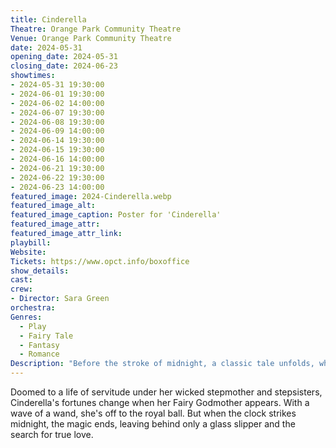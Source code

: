 ```yaml
---
title: Cinderella
Theatre: Orange Park Community Theatre
Venue: Orange Park Community Theatre
date: 2024-05-31
opening_date: 2024-05-31
closing_date: 2024-06-23
showtimes:
- 2024-05-31 19:30:00
- 2024-06-01 19:30:00
- 2024-06-02 14:00:00
- 2024-06-07 19:30:00
- 2024-06-08 19:30:00
- 2024-06-09 14:00:00
- 2024-06-14 19:30:00
- 2024-06-15 19:30:00
- 2024-06-16 14:00:00
- 2024-06-21 19:30:00
- 2024-06-22 19:30:00
- 2024-06-23 14:00:00
featured_image: 2024-Cinderella.webp
featured_image_alt: 
featured_image_caption: Poster for 'Cinderella'
featured_image_attr: 
featured_image_attr_link: 
playbill:
Website: 
Tickets: https://www.opct.info/boxoffice
show_details: 
cast:
crew:
- Director: Sara Green
orchestra:
Genres:
  - Play
  - Fairy Tale
  - Fantasy
  - Romance
Description: "Before the stroke of midnight, a classic tale unfolds, where magic transforms rags to elegance."
---
```

Doomed to a life of servitude under her wicked stepmother and stepsisters, Cinderella's fortunes change when her Fairy Godmother appears. With a wave of a wand, she's off to the royal ball. But when the clock strikes midnight, the magic ends, leaving behind only a glass slipper and the search for true love.